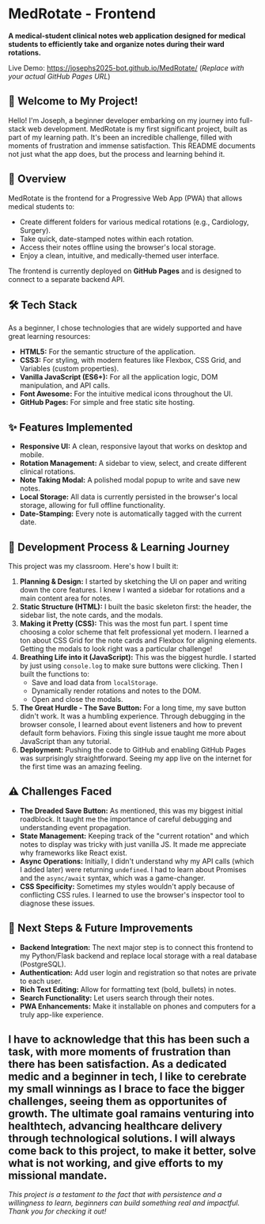 # MedRotate - Frontend

**A medical-student clinical notes web application designed for medical students to efficiently take and organize notes during their ward rotations.**

Live Demo: https://josephs2025-bot.github.io/MedRotate/ (*Replace with your actual GitHub Pages URL*)

## 👋 Welcome to My Project!

Hello! I'm Joseph, a beginner developer embarking on my journey into full-stack web development. MedRotate is my first significant project, built as part of my learning path. It's been an incredible challenge, filled with moments of frustration and immense satisfaction. This README documents not just what the app does, but the process and learning behind it.

## 🚀 Overview

MedRotate is the frontend for a Progressive Web App (PWA) that allows medical students to:
*   Create different folders for various medical rotations (e.g., Cardiology, Surgery).
*   Take quick, date-stamped notes within each rotation.
*   Access their notes offline using the browser's local storage.
*   Enjoy a clean, intuitive, and medically-themed user interface.

The frontend is currently deployed on **GitHub Pages** and is designed to connect to a separate backend API.

## 🛠️ Tech Stack

As a beginner, I chose technologies that are widely supported and have great learning resources:

*   **HTML5:** For the semantic structure of the application.
*   **CSS3:** For styling, with modern features like Flexbox, CSS Grid, and Variables (custom properties).
*   **Vanilla JavaScript (ES6+):** For all the application logic, DOM manipulation, and API calls.
*   **Font Awesome:** For the intuitive medical icons throughout the UI.
*   **GitHub Pages:** For simple and free static site hosting.

## ✨ Features Implemented

*   **Responsive UI:** A clean, responsive layout that works on desktop and mobile.
*   **Rotation Management:** A sidebar to view, select, and create different clinical rotations.
*   **Note Taking Modal:** A polished modal popup to write and save new notes.
*   **Local Storage:** All data is currently persisted in the browser's local storage, allowing for full offline functionality.
*   **Date-Stamping:** Every note is automatically tagged with the current date.

## 🧪 Development Process & Learning Journey

This project was my classroom. Here's how I built it:

1.  **Planning & Design:** I started by sketching the UI on paper and writing down the core features. I knew I wanted a sidebar for rotations and a main content area for notes.
2.  **Static Structure (HTML):** I built the basic skeleton first: the header, the sidebar list, the note cards, and the modals.
3.  **Making it Pretty (CSS):** This was the most fun part. I spent time choosing a color scheme that felt professional yet modern. I learned a ton about CSS Grid for the note cards and Flexbox for aligning elements. Getting the modals to look right was a particular challenge!
4.  **Breathing Life into it (JavaScript):** This was the biggest hurdle. I started by just using `console.log` to make sure buttons were clicking. Then I built the functions to:
    *   Save and load data from `localStorage`.
    *   Dynamically render rotations and notes to the DOM.
    *   Open and close the modals.
5.  **The Great Hurdle - The Save Button:** For a long time, my save button didn't work. It was a humbling experience. Through debugging in the browser console, I learned about event listeners and how to prevent default form behaviors. Fixing this single issue taught me more about JavaScript than any tutorial.
6.  **Deployment:** Pushing the code to GitHub and enabling GitHub Pages was surprisingly straightforward. Seeing my app live on the internet for the first time was an amazing feeling.

## ⚠️ Challenges Faced

*   **The Dreaded Save Button:** As mentioned, this was my biggest initial roadblock. It taught me the importance of careful debugging and understanding event propagation.
*   **State Management:** Keeping track of the "current rotation" and which notes to display was tricky with just vanilla JS. It made me appreciate why frameworks like React exist.
*   **Async Operations:** Initially, I didn't understand why my API calls (which I added later) were returning `undefined`. I had to learn about Promises and the `async/await` syntax, which was a game-changer.
*   **CSS Specificity:** Sometimes my styles wouldn't apply because of conflicting CSS rules. I learned to use the browser's inspector tool to diagnose these issues.

## 🔮 Next Steps & Future Improvements

*   **Backend Integration:** The next major step is to connect this frontend to my Python/Flask backend and replace local storage with a real database (PostgreSQL).
*   **Authentication:** Add user login and registration so that notes are private to each user.
*   **Rich Text Editing:** Allow for formatting text (bold, bullets) in notes.
*   **Search Functionality:** Let users search through their notes.
*   **PWA Enhancements:** Make it installable on phones and computers for a truly app-like experience.

I have to acknowledge that this has been such a task, with more moments of frustration than there has been satisfaction. As a dedicated medic and a beginner in tech, I like to cerebrate my small winnings as I brace to face the bigger challenges, seeing them as opportunites of growth. The ultimate goal ramains venturing into healthtech, advancing healthcare delivery through technological solutions. I will always come back to this project, to make it better, solve what is not working, and give efforts to my missional mandate. 
---
*This project is a testament to the fact that with persistence and a willingness to learn, beginners can build something real and impactful. Thank you for checking it out!*
